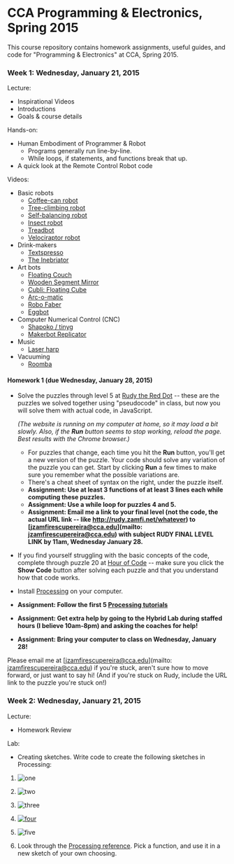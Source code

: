 # CCA Programming & Electronics, Spring 2015

This course repository contains homework assignments, useful guides, and code for "Programming & Electronics" at CCA, Spring 2015.

### Week 1: Wednesday, January 21, 2015

Lecture:
- Inspirational Videos
- Introductions
- Goals & course details

Hands-on:
- Human Embodiment of Programmer & Robot
  - Programs generally run line-by-line.
  - While loops, if statements, and functions break that up.
- A quick look at the Remote Control Robot code

Videos:
- Basic robots
  - [Coffee-can robot](http://www.youtube.com/watch?v=b0mIshBIbvI#t=24)
  - [Tree-climbing robot](http://www.youtube.com/watch?v=zkpH1BjD6Wc)
  - [Self-balancing robot](http://www.youtube.com/watch?v=Tw9Jr-SPL0Y)
  - [Insect robot](http://www.youtube.com/watch?v=tOsNXg2vAd4#t=120)
  - [Treadbot](http://www.youtube.com/watch?v=YblSltHDbIU)
  - [Velociraptor robot](http://www.youtube.com/watch?v=lPEg83vF_Tw)
- Drink-makers
  - [Textspresso](http://www.youtube.com/watch?v=kx9D74t7GD8#t=89)
  - [The Inebriator](http://www.youtube.com/watch?v=WqY7fchs7H0)
- Art bots
  - [Floating Couch](http://vimeo.com/72826106)
  - [Wooden Segment Mirror](https://www.youtube.com/watch?v=BZysu9QcceM#t=36)
  - [Cubli: Floating Cube](https://www.youtube.com/watch?v=n_6p-1J551Y)
  - [Arc-o-matic](http://vimeo.com/57082262#at=130)
  - [Robo Faber](http://vimeo.com/78771257)
  - [Eggbot](https://www.youtube.com/watch?v=w4cdbV2oaEc)
- Computer Numerical Control (CNC)
  - [Shapoko / tinyg](http://www.youtube.com/watch?v=pCC1GXnYfFI#t=11)
  - [Makerbot Replicator](http://www.youtube.com/watch?v=NAbiAzYhTOQ)
- Music
  - [Laser harp](http://www.youtube.com/watch?v=sLVXmsbVwUs#t=20)
- Vacuuming
  - [Roomba](https://www.youtube.com/watch?v=0DNkbZvVYvc)


#### Homework 1 (due Wednesday, January 28, 2015)

- Solve the puzzles through level 5 at [Rudy the Red Dot](http://rudy.zamfi.net) -- these are the puzzles we solved together using "pseudocode" in class, but now you will solve them with actual code, in JavaScript. 
  
  *(The website is running on my computer at home, so it may load a bit slowly. Also, if the <strong>Run</strong> button seems to stop working, reload the page. Best results with the Chrome browser.)*

    - For puzzles that change, each time you hit the **Run** button, you'll get a new version of the puzzle. Your code should solve any variation of the puzzle you can get. Start by clicking **Run** a few times to make sure you remember what the possible variations are.
    - There's a cheat sheet of syntax on the right, under the puzzle itself.
    - **Assignment: Use at least 3 functions of at least 3 lines each while computing these puzzles.**
    - **Assignment: Use a while loop for puzzles 4 and 5.**
    - **Assignment: Email me a link to your final level (not the code, the actual URL link -- like http://rudy.zamfi.net/whatever) to [jzamfirescupereira@cca.edu](mailto: jzamfirescupereira@cca.edu) with subject RUDY FINAL LEVEL LINK by 11am, Wednesday January 28.**

- If you find yourself struggling with the basic concepts of the code, complete through puzzle 20 at [Hour of Code](http://learn.code.org/hoc/1) -- make sure you click the **Show Code** button after solving each puzzle and that you understand how that code works.

- Install [Processing](https://processing.org/download/?processing) on your computer.

- **Assignment: Follow the first 5 [Processing tutorials](https://processing.org/tutorials/)**

- **Assignment: Get extra help by going to the Hybrid Lab during staffed hours (I believe 10am-8pm) and asking the coaches for help!**

- **Assignment: Bring your computer to class on Wednesday, January 28!**

Please email me at [jzamfirescupereira@cca.edu](mailto: jzamfirescupereira@cca.edu) if you're stuck, aren't sure how to move forward, or just want to say hi! (And if you're stuck on Rudy, include the URL link to the puzzle you're stuck on!)

### Week 2: Wednesday, January 21, 2015

Lecture:
- Homework Review

Lab:
- Creating sketches. Write code to create the following sketches in Processing:

1. ![one](img/one.png)

2. ![two](img/two.png)

3. ![three](img/three.png)

4. [![four](img/four.png)](http://www.youtube.com/watch?v=jWNXFlGHuPA)

5. ![five](img/five.png)

6. Look through the [Processing reference](http://processing.org/reference). Pick a function, and use it in a new sketch of your own choosing.
